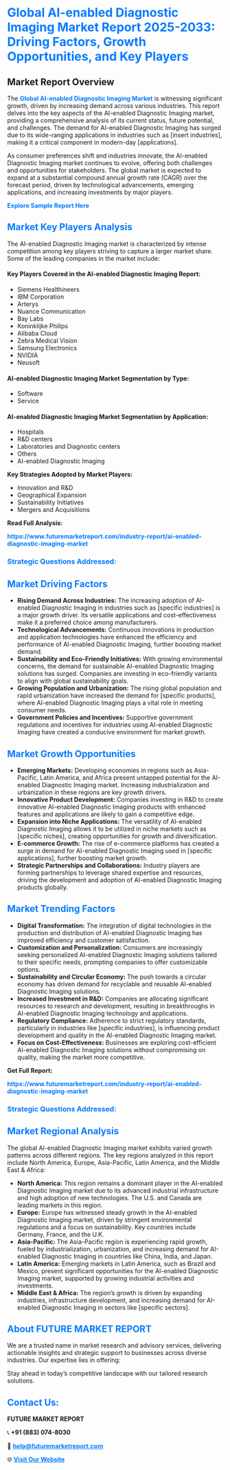 <h1 style="color: #007BFF;">Global AI-enabled Diagnostic Imaging Market Report 2025-2033: Driving Factors, Growth Opportunities, and Key Players</h1>

<section id="overview">
<h2>Market Report Overview</h2>
<p>The <a href="https://www.futuremarketreport.com/industry-report/ai-enabled-diagnostic-imaging-market" style="color: #007BFF; text-decoration: none;"><strong>Global AI-enabled Diagnostic Imaging Market</strong></a> is witnessing significant growth, driven by increasing demand across various industries. This report delves into the key aspects of the AI-enabled Diagnostic Imaging market, providing a comprehensive analysis of its current status, future potential, and challenges. The demand for AI-enabled Diagnostic Imaging has surged due to its wide-ranging applications in industries such as [insert industries], making it a critical component in modern-day [applications].</p>
<p>As consumer preferences shift and industries innovate, the AI-enabled Diagnostic Imaging market continues to evolve, offering both challenges and opportunities for stakeholders. The global market is expected to expand at a substantial compound annual growth rate (CAGR) over the forecast period, driven by technological advancements, emerging applications, and increasing investments by major players.</p>
</section>

<section id="overview">
<p><a href="https://www.futuremarketreport.com/request-sample/reportId=122832" style="color: #007BFF; text-decoration: none;"><strong>Explore Sample Report Here</strong></a></p>
</section>

<section id="key-players">
<h2 style="color: #007BFF;">Market Key Players Analysis</h2>
<p>The AI-enabled Diagnostic Imaging market is characterized by intense competition among key players striving to capture a larger market share. Some of the leading companies in the market include:</p>
<h4>Key Players Covered in the AI-enabled Diagnostic Imaging Report:</h4>
<ul><li>Siemens Healthineers</li><li>IBM Corporation</li><li>Arterys</li><li>Nuance Communication</li><li>Bay Labs</li><li>Koninklijke Philips</li><li>Alibaba Cloud</li><li>Zebra Medical Vision</li><li>Samsung Electronics</li><li>NVIDIA</li><li>Neusoft</li></ul>
<h4>AI-enabled Diagnostic Imaging Market Segmentation by Type:</h4>
<ul><li>Software</li><li>Service</li></ul>

<h4>AI-enabled Diagnostic Imaging Market Segmentation by Application:</h4>
<ul><li>Hospitals</li><li>R&amp;D centers</li><li>Laboratories and Diagnostic centers</li><li>Others</li><li>AI-enabled Diagnostic Imaging</li></ul>
<p><strong>Key Strategies Adopted by Market Players:</strong></p>
<ul>
<li>Innovation and R&D</li>
<li>Geographical Expansion</li>
<li>Sustainability Initiatives</li>
<li>Mergers and Acquisitions</li>
</ul>
</section>

<section>
<p><strong>Read Full Analysis: </strong></p><a href="https://www.futuremarketreport.com/industry-report/ai-enabled-diagnostic-imaging-market" style="color: #007BFF; text-decoration: none;"><strong>https://www.futuremarketreport.com/industry-report/ai-enabled-diagnostic-imaging-market</strong></a>
<h3 style="color: #007BFF;">Strategic Questions Addressed:</h3>
</section>

<section id="driving-factors">
<h2 style="color: #007BFF;">Market Driving Factors</h2>
<ul>
<li><strong>Rising Demand Across Industries:</strong> The increasing adoption of AI-enabled Diagnostic Imaging in industries such as [specific industries] is a major growth driver. Its versatile applications and cost-effectiveness make it a preferred choice among manufacturers.</li>
<li><strong>Technological Advancements:</strong> Continuous innovations in production and application technologies have enhanced the efficiency and performance of AI-enabled Diagnostic Imaging, further boosting market demand.</li>
<li><strong>Sustainability and Eco-Friendly Initiatives:</strong> With growing environmental concerns, the demand for sustainable AI-enabled Diagnostic Imaging solutions has surged. Companies are investing in eco-friendly variants to align with global sustainability goals.</li>
<li><strong>Growing Population and Urbanization:</strong> The rising global population and rapid urbanization have increased the demand for [specific products], where AI-enabled Diagnostic Imaging plays a vital role in meeting consumer needs.</li>
<li><strong>Government Policies and Incentives:</strong> Supportive government regulations and incentives for industries using AI-enabled Diagnostic Imaging have created a conducive environment for market growth.</li>
</ul>
</section>

<section id="growth-opportunities">
<h2 style="color: #007BFF;">Market Growth Opportunities</h2>
<ul>
<li><strong>Emerging Markets:</strong> Developing economies in regions such as Asia-Pacific, Latin America, and Africa present untapped potential for the AI-enabled Diagnostic Imaging market. Increasing industrialization and urbanization in these regions are key growth drivers.</li>
<li><strong>Innovative Product Development:</strong> Companies investing in R&D to create innovative AI-enabled Diagnostic Imaging products with enhanced features and applications are likely to gain a competitive edge.</li>
<li><strong>Expansion into Niche Applications:</strong> The versatility of AI-enabled Diagnostic Imaging allows it to be utilized in niche markets such as [specific niches], creating opportunities for growth and diversification.</li>
<li><strong>E-commerce Growth:</strong> The rise of e-commerce platforms has created a surge in demand for AI-enabled Diagnostic Imaging used in [specific applications], further boosting market growth.</li>
<li><strong>Strategic Partnerships and Collaborations:</strong> Industry players are forming partnerships to leverage shared expertise and resources, driving the development and adoption of AI-enabled Diagnostic Imaging products globally.</li>
</ul>
</section>

<section id="trending-factors">
<h2 style="color: #007BFF;">Market Trending Factors</h2>
<ul>
<li><strong>Digital Transformation:</strong> The integration of digital technologies in the production and distribution of AI-enabled Diagnostic Imaging has improved efficiency and customer satisfaction.</li>
<li><strong>Customization and Personalization:</strong> Consumers are increasingly seeking personalized AI-enabled Diagnostic Imaging solutions tailored to their specific needs, prompting companies to offer customizable options.</li>
<li><strong>Sustainability and Circular Economy:</strong> The push towards a circular economy has driven demand for recyclable and reusable AI-enabled Diagnostic Imaging solutions.</li>
<li><strong>Increased Investment in R&D:</strong> Companies are allocating significant resources to research and development, resulting in breakthroughs in AI-enabled Diagnostic Imaging technology and applications.</li>
<li><strong>Regulatory Compliance:</strong> Adherence to strict regulatory standards, particularly in industries like [specific industries], is influencing product development and quality in the AI-enabled Diagnostic Imaging market.</li>
<li><strong>Focus on Cost-Effectiveness:</strong> Businesses are exploring cost-efficient AI-enabled Diagnostic Imaging solutions without compromising on quality, making the market more competitive.</li>
</ul>
</section>

<section>
<p><strong>Get Full Report: </strong></p><a href="https://www.futuremarketreport.com/industry-report/ai-enabled-diagnostic-imaging-market" style="color: #007BFF; text-decoration: none;"><strong>https://www.futuremarketreport.com/industry-report/ai-enabled-diagnostic-imaging-market</strong></a>
<h3 style="color: #007BFF;">Strategic Questions Addressed:</h3>
</section>


<section id="regional-analysis">
<h2 style="color: #007BFF;">Market Regional Analysis</h2>
<p>The global AI-enabled Diagnostic Imaging market exhibits varied growth patterns across different regions. The key regions analyzed in this report include North America, Europe, Asia-Pacific, Latin America, and the Middle East & Africa:</p>
<ul>
<li><strong>North America:</strong> This region remains a dominant player in the AI-enabled Diagnostic Imaging market due to its advanced industrial infrastructure and high adoption of new technologies. The U.S. and Canada are leading markets in this region.</li>
<li><strong>Europe:</strong> Europe has witnessed steady growth in the AI-enabled Diagnostic Imaging market, driven by stringent environmental regulations and a focus on sustainability. Key countries include Germany, France, and the U.K.</li>
<li><strong>Asia-Pacific:</strong> The Asia-Pacific region is experiencing rapid growth, fueled by industrialization, urbanization, and increasing demand for AI-enabled Diagnostic Imaging in countries like China, India, and Japan.</li>
<li><strong>Latin America:</strong> Emerging markets in Latin America, such as Brazil and Mexico, present significant opportunities for the AI-enabled Diagnostic Imaging market, supported by growing industrial activities and investments.</li>
<li><strong>Middle East & Africa:</strong> The region’s growth is driven by expanding industries, infrastructure development, and increasing demand for AI-enabled Diagnostic Imaging in sectors like [specific sectors].</li>
</ul>
</section>

<footer>
<h2 style="color: #007BFF;">About FUTURE MARKET REPORT</h2>
<p>We are a trusted name in market research and advisory services, delivering actionable insights and strategic support to businesses across diverse industries. Our expertise lies in offering:</p>

<p>Stay ahead in today’s competitive landscape with our tailored research solutions.</p>

<h2 style="color: #007BFF;">Contact Us:</h2>
<p><strong>FUTURE MARKET REPORT</strong></p>
<p>📞 <strong>+91 (883) 074-8030</strong></p>
<p>📧 <strong><a href="mailto:help@futuremarketreport.com" style="color: #007BFF;">help@futuremarketreport.com</a></strong></p>
<p>🌐 <strong><a href="https://www.futuremarketreport.com/" style="color: #007BFF;">Visit Our Website</a></strong></p>
</footer>